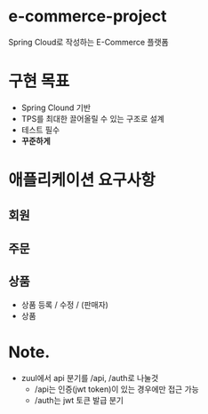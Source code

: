 # e-commerce-project

Spring Cloud로 작성하는 E-Commerce 플랫폼

# 구현 목표

- Spring Clound 기반
- TPS를 최대한 끌어올릴 수 있는 구조로 설계
- 테스트 필수
- **꾸준하게**

# 애플리케이션 요구사항

## 회원



## 주문



## 상품

- 상품 등록 / 수정 /  (판매자)
- 상품





# Note.

- zuul에서 api 분기를 /api, /auth로 나눌것
  - /api는 인증(jwt token)이 있는 경우에만 접근 가능
  - /auth는 jwt 토큰 발급 분기









